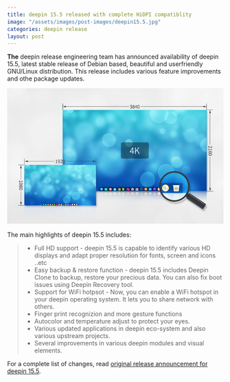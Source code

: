 ```yaml
---
title: deepin 15.5 released with complete HiDPI compatiblity
image: "/assets/images/post-images/deepin15.5.jpg"
categories: deepin release
layout: post
---
```


**The** deepin release engineering team has announced availability of deepin 15.5, latest stable release of Debian based, beautiful and userfriendly GNU/Linux distribution. This release includes various feature improvements and othe package updates.

![deepin 15.5 provides complete HD support](/assets/images/post-images/deepin15.5.jpg)

The main highlights of deepin 15.5 includes:
> * Full HD support - deepin 15.5 is capable to identify various HD displays and adapt proper resolution for fonts, screen and icons ..etc
> * Easy backup & restore function - deepin 15.5 includes Deepin Clone to backup, restore your precious data. You can also fix boot issues using Deepin Recovery tool.
> * Support for WiFi hotpsot - Now, you can enable a WiFi hotspot in your deepin operating system. It lets you to share network with others.
> * Finger print recognizion and more gesture functions
> * Autocolor and temperature adjust to protect your eyes.
> * Various updated applications in deepin eco-system and also various upstream projects.
> * Several improvements in various deepin modules and visual elements.

For a complete list of changes, read [original release announcement for deepin 15.5](https://www.deepin.org/en/2017/11/30/deepin-15-5-know-what-you-want-offer-what-you-need/).
